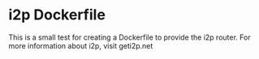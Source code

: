 i2p Dockerfile
===

This is a small test for creating a Dockerfile to provide the i2p router.
For more information about i2p, visit geti2p.net
